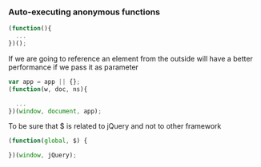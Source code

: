 
### Auto-executing anonymous functions
```javascript
(function(){
  ...
})();
```
If we are going to reference an element from the outside will have a better performance if we pass it as parameter
```javascript
var app = app || {};
(function(w, doc, ns){

  ...
})(window, document, app);
```

To be sure that $ is related to jQuery and not to other framework
```javascript
(function(global, $) {

})(window, jQuery);
```
